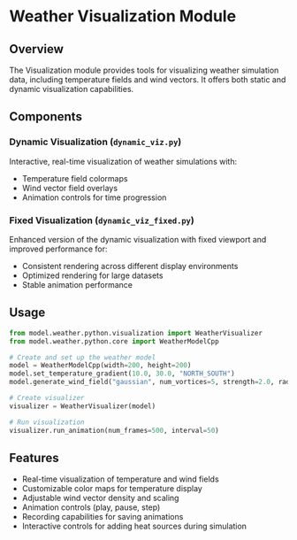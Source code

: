 # Weather Visualization Module

## Overview

The Visualization module provides tools for visualizing weather simulation data, including temperature fields and wind vectors. It offers both static and dynamic visualization capabilities.

## Components

### Dynamic Visualization (`dynamic_viz.py`)

Interactive, real-time visualization of weather simulations with:
- Temperature field colormaps
- Wind vector field overlays
- Animation controls for time progression

### Fixed Visualization (`dynamic_viz_fixed.py`)

Enhanced version of the dynamic visualization with fixed viewport and improved performance for:
- Consistent rendering across different display environments
- Optimized rendering for large datasets
- Stable animation performance

## Usage

```python
from model.weather.python.visualization import WeatherVisualizer
from model.weather.python.core import WeatherModelCpp

# Create and set up the weather model
model = WeatherModelCpp(width=200, height=200)
model.set_temperature_gradient(10.0, 30.0, "NORTH_SOUTH")
model.generate_wind_field("gaussian", num_vortices=5, strength=2.0, radius=10.0)

# Create visualizer
visualizer = WeatherVisualizer(model)

# Run visualization
visualizer.run_animation(num_frames=500, interval=50)
```

## Features

- Real-time visualization of temperature and wind fields
- Customizable color maps for temperature display
- Adjustable wind vector density and scaling
- Animation controls (play, pause, step)
- Recording capabilities for saving animations
- Interactive controls for adding heat sources during simulation
